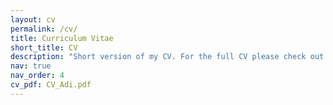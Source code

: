 ```yaml
---
layout: cv
permalink: /cv/
title: Curriculum Vitae
short_title: CV
description: "Short version of my CV. For the full CV please check out the PDF linked on the right.<BR><b>Note: This part of my webpage is only infrequently updated. Last updated: 11.05.2024</b>"
nav: true
nav_order: 4
cv_pdf: CV_Adi.pdf
---
```

